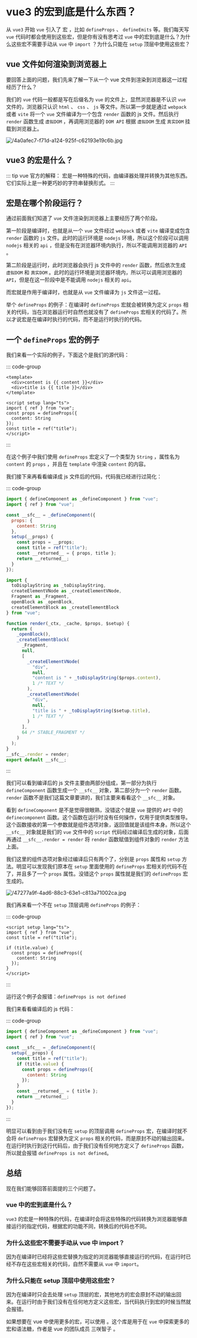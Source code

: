 # vue3 的宏到底是什么东西？

<article-info/>

从 `vue3` 开始 `vue` 引入了 宏 ，比如 `defineProps` 、 `defineEmits` 等。我们每天写 `vue` 代码时都会使用到这些宏，但是你有没有思考过 `vue` 中的宏到底是什么？为什么这些宏不需要手动从 `vue` 中 `import` ？为什么只能在 `setup` 顶层中使用这些宏？

## vue 文件如何渲染到浏览器上

要回答上面的问题，我们先来了解一下从一个 vue 文件到渲染到浏览器这一过程经历了什么？

我们的 `vue` 代码一般都是写在后缀名为 `vue` 的文件上，显然浏览器是不认识 `vue` 文件的，浏览器只认识 `html` 、 `css` 、 `js` 等文件。所以第一步就是通过 `webpack` 或者 `vite` 将一个 `vue` 文件编译为一个包含 `render` 函数的 js 文件。然后执行 `render` 函数生成 `虚拟DOM` ，再调用浏览器的 `DOM API` 根据 `虚拟DOM` 生成 `真实DOM` 挂载到浏览器上。

![/4a0afec7-f71d-a124-925f-c62193e19c6b.jpg](/4a0afec7-f71d-a124-925f-c62193e19c6b.jpg)

## vue3 的宏是什么？

::: tip vue 官方的解释：
宏是一种特殊的代码，由编译器处理并转换为其他东西。它们实际上是一种更巧妙的字符串替换形式。
:::

## 宏是在哪个阶段运行？

通过前面我们知道了 `vue` 文件渲染到浏览器上主要经历了两个阶段。

第一阶段是编译时，也就是从一个 `vue` 文件经过 `webpack` 或者 `vite` 编译变成包含 `render` 函数的 `js` 文件。此时的运行环境是 `nodejs` 环境，所以这个阶段可以调用 `nodejs` 相关的 `api` ，但是没有在浏览器环境内执行，所以不能调用浏览器的 `API` 。

第二阶段是运行时，此时浏览器会执行 js 文件中的 `render` 函数，然后依次生成 `虚拟DOM` 和 `真实DOM` 。此时的运行环境是浏览器环境内，所以可以调用浏览器的 `API`，但是在这一阶段中是不能调用 `nodejs` 相关的 `api`。

而宏就是作用于编译时，也就是从 `vue` 文件编译为 `js` 文件这一过程。

举个 `defineProps` 的例子：在编译时 `defineProps` 宏就会被转换为定义 `props` 相关的代码，当在浏览器运行时自然也就没有了 `defineProps` 宏相关的代码了。所以才说宏是在编译时执行的代码，而不是运行时执行的代码。

## 一个 `defineProps` 宏的例子

我们来看一个实际的例子，下面这个是我们的源代码：

::: code-group

```vue
<template>
  <div>content is {{ content }}</div>
  <div>title is {{ title }}</div>
</template>

<script setup lang="ts">
import { ref } from "vue";
const props = defineProps({
  content: String
});
const title = ref("title");
</script>
```

:::

在这个例子中我们使用 `defineProps` 宏定义了一个类型为 `String` ，属性名为 `content` 的 `props` ，并且在 `template` 中渲染 `content` 的内容。

我们接下来再看看编译成 js 文件后的代码，代码我已经进行过简化：

::: code-group

```js
import { defineComponent as _defineComponent } from "vue";
import { ref } from "vue";

const __sfc__ = _defineComponent({
  props: {
    content: String
  },
  setup(__props) {
    const props = __props;
    const title = ref("title");
    const __returned__ = { props, title };
    return __returned__;
  }
});

import {
  toDisplayString as _toDisplayString,
  createElementVNode as _createElementVNode,
  Fragment as _Fragment,
  openBlock as _openBlock,
  createElementBlock as _createElementBlock
} from "vue";

function render(_ctx, _cache, $props, $setup) {
  return (
    _openBlock(),
    _createElementBlock(
      _Fragment,
      null,
      [
        _createElementVNode(
          "div",
          null,
          "content is " + _toDisplayString($props.content),
          1 /* TEXT */
        ),
        _createElementVNode(
          "div",
          null,
          "title is " + _toDisplayString($setup.title),
          1 /* TEXT */
        )
      ],
      64 /* STABLE_FRAGMENT */
    )
  );
}
__sfc__.render = render;
export default __sfc__;
```

:::

我们可以看到编译后的 js 文件主要由两部分组成，第一部分为执行 `defineComponent` 函数生成一个 `__sfc__` 对象，第二部分为一个 `render` 函数。`render` 函数不是我们这篇文章要讲的，我们主要来看看这个 `__sfc__` 对象。

看到 `defineComponent` 是不是觉得很眼熟，没错这个就是 `vue` 提供的 `API` 中的 `definecomponent` 函数。这个函数在运行时没有任何操作，仅用于提供类型推导。这个函数接收的第一个参数就是组件选项对象，返回值就是该组件本身。所以这个 `__sfc__` 对象就是我们的 `vue` 文件中的 `script` 代码经过编译后生成的对象，后面再通过 `__sfc__.render = render` 将 `render` 函数赋值到组件对象的 `render` 方法上面。

我们这里的组件选项对象经过编译后只有两个了，分别是 `props` 属性和 `setup` 方法。明显可以发现我们原本在 `setup` 里面使用的 `defineProps` 宏相关的代码不在了，并且多了一个 `props` 属性。没错这个 `props` 属性就是我们的 `defineProps` 宏生成的。

![/47277a9f-4ad6-88c3-63e1-c813a71002ca.jpg](/47277a9f-4ad6-88c3-63e1-c813a71002ca.jpg)

我们再来看一个不在 `setup` 顶层调用 `defineProps` 的例子：

::: code-group

```vue
<script setup lang="ts">
import { ref } from "vue";
const title = ref("title");

if (title.value) {
  const props = defineProps({
    content: String
  });
}
</script>
```

:::

运行这个例子会报错：`defineProps is not defined`

我们来看看编译后的 js 代码：

::: code-group

```js
import { defineComponent as _defineComponent } from "vue";
import { ref } from "vue";

const __sfc__ = _defineComponent({
  setup(__props) {
    const title = ref("title");
    if (title.value) {
      const props = defineProps({
        content: String
      });
    }
    const __returned__ = { title };
    return __returned__;
  }
});
```

:::

明显可以看到由于我们没有在 `setup` 的顶层调用 `defineProps` 宏，在编译时就不会将 `defineProps` 宏替换为定义 `props` 相关的代码，而是原封不动的输出回来。在运行时执行到这行代码后，由于我们没有任何地方定义了 `defineProps` 函数，所以就会报错 `defineProps is not defined`。

## 总结

现在我们能够回答前面提的三个问题了。

### <imp-text-success>vue 中的宏到底是什么？</imp-text-success>

`vue3` 的宏是一种特殊的代码，在编译时会将这些特殊的代码转换为浏览器能够直接运行的指定代码，根据宏的功能不同，转换后的代码也不同。

### <imp-text-success>为什么这些宏不需要手动从 vue 中 import？</imp-text-success>

因为在编译时已经将这些宏替换为指定的浏览器能够直接运行的代码，在运行时已经不存在这些宏相关的代码，自然不需要从 `vue` 中 `import`。

### <imp-text-success>为什么只能在 setup 顶层中使用这些宏？</imp-text-success>

因为在编译时只会去处理 `setup` 顶层的宏，其他地方的宏会原封不动的输出回来。在运行时由于我们没有在任何地方定义这些宏，当代码执行到宏的时候当然就会报错。

如果想要在 vue 中使用更多的宏，可以使用 <link-tag :linkList="[{  linkText:'vue macros',linkUrl:'https://vue-macros.dev/zh-CN/'}]" />。这个库是用于在 `vue` 中探索更多的宏和语法糖，作者是 vue 的团队成员 三咲智子 。
